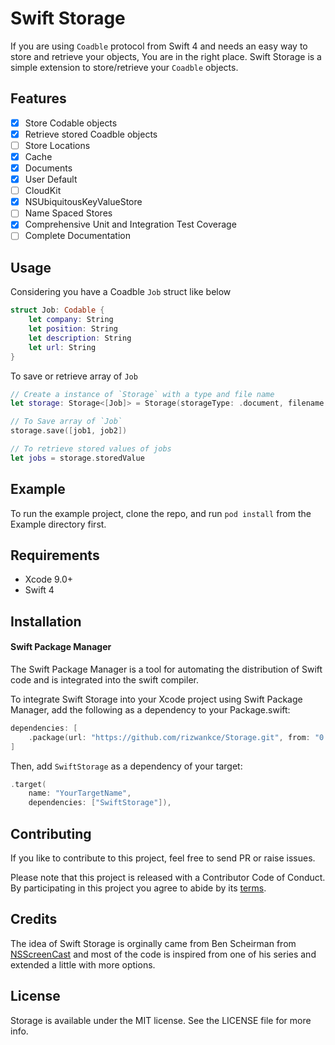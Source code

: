 # Swift Storage

If you are using `Coadble` protocol from Swift 4 and needs an easy way to store and retrieve your objects, You are in the right place. Swift Storage is a simple extension to store/retrieve your `Coadble` objects.

## Features

- [x] Store Codable objects
- [x] Retrieve stored Coadble objects
- [ ] Store Locations
- [x] Cache
- [x] Documents
- [x] User Default
- [ ] CloudKit
- [x] NSUbiquitousKeyValueStore
- [ ] Name Spaced Stores
- [x] Comprehensive Unit and Integration Test Coverage
- [ ] Complete Documentation

## Usage

Considering you have a Coadble `Job` struct like below

```swift
struct Job: Codable {
    let company: String
    let position: String
    let description: String
    let url: String
}
```

To save or retrieve array of `Job`

```swift
// Create a instance of `Storage` with a type and file name
let storage: Storage<[Job]> = Storage(storageType: .document, filename: "remote-jobs.json")

// To Save array of `Job`
storage.save([job1, job2])

// To retrieve stored values of jobs
let jobs = storage.storedValue
```
## Example

To run the example project, clone the repo, and run `pod install` from the Example directory first.

## Requirements

 - Xcode 9.0+
 - Swift 4

## Installation

#### Swift Package Manager
The Swift Package Manager is a tool for automating the distribution of Swift code and is integrated into the swift compiler.

To integrate Swift Storage into your Xcode project using Swift Package Manager, add the following as a dependency to your Package.swift:

```swift
dependencies: [
    .package(url: "https://github.com/rizwankce/Storage.git", from: "0.1.0")
]
```

Then, add `SwiftStorage` as a dependency of your target:

```swift
.target(
    name: "YourTargetName",
    dependencies: ["SwiftStorage"]),
```

## Contributing

If you like to contribute to this project, feel free to send PR or raise issues.

Please note that this project is released with a Contributor Code of Conduct. By participating in this project you agree to abide by its [terms](https://www.contributor-covenant.org/version/1/3/0/code-of-conduct.html).

## Credits

The idea of Swift Storage is orginally came from Ben Scheirman from [NSScreenCast](http://nsscreencast.com/) and most of the code is inspired from one of his series and extended a little with more options.

## License

Storage is available under the MIT license. See the LICENSE file for more info.
